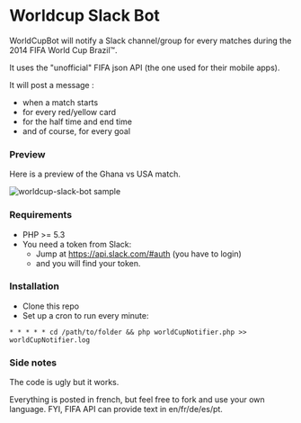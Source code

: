 # Worldcup Slack Bot

WorldCupBot will notify a Slack channel/group for every matches during the 2014 FIFA World Cup Brazil™.

It uses the "unofficial" FIFA json API (the one used for their mobile apps).

It will post a message :
  - when a match starts
  - for every red/yellow card
  - for the half time and end time
  - and of course, for every goal

### Preview

Here is a preview of the Ghana vs USA match.

![worldcup-slack-bot sample](http://i.imgur.com/ucMTQrq.png)

### Requirements

  - PHP >= 5.3
  - You need a token from Slack:
    - Jump at https://api.slack.com/#auth (you have to login)
    - and you will find your token.

### Installation

  - Clone this repo
  - Set up a cron to run every minute:

  ````
  * * * * * cd /path/to/folder && php worldCupNotifier.php >> worldCupNotifier.log
  ````

### Side notes

The code is ugly but it works.

Everything is posted in french, but feel free to fork and use your own language. FYI, FIFA API can provide text in en/fr/de/es/pt.
